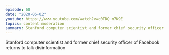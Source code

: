 ```yaml
---
episode: 68
date: "2020-06-02"
youtube: https://www.youtube.com/watch?v=c0TDQ_m7K9E
topics: content moderation
summary: Stanford computer scientist and former chief security officer of Facebook returns to talk disinformation
---
```


Stanford computer scientist and former chief security officer of Facebook returns to talk disinformation
